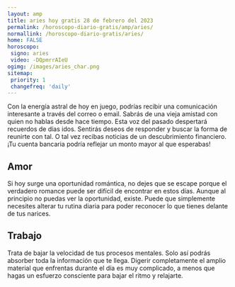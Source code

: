 ```yaml
---
layout: amp
title: aries hoy gratis 28 de febrero del 2023 
permalink: /horoscopo-diario-gratis/amp/aries/
normallink: /horoscopo-diario-gratis/aries/
home: FALSE
horoscopo:
 signo: aries
 video: -DQpmrrAIeU
ogimg: /images/aries_char.png
sitemap:
 priority: 1
 changefreq: 'daily'
---
```



Con la energía astral de hoy en juego, podrías recibir una comunicación interesante a través del correo o email. Sabrás de una vieja amistad con quien no hablas desde hace tiempo. Esta voz del pasado despertará recuerdos de días idos. Sentirás deseos de responder y buscar la forma de reunirte con tal. O tal vez recibas noticias de un descubrimiento financiero. ¡Tu cuenta bancaria podría reflejar un monto mayor al que esperabas!

## Amor

Si hoy surge una oportunidad romántica, no dejes que se escape porque el verdadero romance puede ser difícil de encontrar en estos días. Aunque al principio no puedas ver la oportunidad, existe. Puede que simplemente necesites alterar tu rutina diaria para poder reconocer lo que tienes delante de tus narices.

## Trabajo

Trata de bajar la velocidad de tus procesos mentales. Solo así podrás absorber toda la información que te llega. Digerir completamente el amplio material que enfrentas durante el día es muy complicado, a menos que hagas un esfuerzo consciente para bajar el ritmo y relajarte.